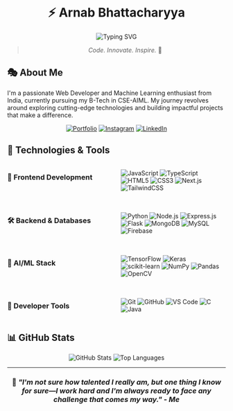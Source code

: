 <div align="center">
  
# ⚡ Arnab Bhattacharyya

<p align="center">
  <img src="https://readme-typing-svg.demolab.com?font=Fira+Code&weight=600&size=28&duration=3000&pause=1000&color=6B76F7&center=true&vCenter=true&random=false&width=435&lines=Web+Developer;ML+Enthusiast;B-Tech+Student" alt="Typing SVG" />
</p>

> *Code. Innovate. Inspire.* 🚀

</div>

## 🎭 About Me

I'm a passionate Web Developer and Machine Learning enthusiast from India, currently pursuing my B-Tech in CSE-AIML. My journey revolves around exploring cutting-edge technologies and building impactful projects that make a difference.

<div align="center">

[![Portfolio](https://img.shields.io/badge/Portfolio-%23000000.svg?style=for-the-badge&logo=firefox&logoColor=#FF7139)](https://arnab-here.vercel.app/)
[![Instagram](https://img.shields.io/badge/Connect_on_Instagram-%23E4405F.svg?style=for-the-badge&logo=Instagram&logoColor=white)](https://instagram.com/__arnab_bhattacharyya)
[![LinkedIn](https://img.shields.io/badge/Let's_Connect-%230077B5.svg?style=for-the-badge&logo=linkedin&logoColor=white)](https://linkedin.com/in/arnab-bhattacharyya-380966291)

</div>

## 💫 Technologies & Tools

<div style="display: grid; grid-template-columns: repeat(2, 1fr); gap: 20px;">

### 🎨 Frontend Development
![JavaScript](https://img.shields.io/badge/javascript-%23323330.svg?style=for-the-badge&logo=javascript&logoColor=%23F7DF1E)
![TypeScript](https://img.shields.io/badge/typescript-%23007ACC.svg?style=for-the-badge&logo=typescript&logoColor=white)
![HTML5](https://img.shields.io/badge/html5-%23171717.svg?style=for-the-badge&logo=html5&logoColor=%23E34F26)
![CSS3](https://img.shields.io/badge/css3-%23171717.svg?style=for-the-badge&logo=css3&logoColor=%231572B6)
![Next.js](https://img.shields.io/badge/next.js-%23171717.svg?style=for-the-badge&logo=next.js&logoColor=white)
![TailwindCSS](https://img.shields.io/badge/tailwindcss-%23171717.svg?style=for-the-badge&logo=tailwind-css&logoColor=%2338B2AC)

### 🛠️ Backend & Databases
![Python](https://img.shields.io/badge/python-%23171717.svg?style=for-the-badge&logo=python&logoColor=%233776AB)
![Node.js](https://img.shields.io/badge/node.js-%23171717.svg?style=for-the-badge&logo=node.js&logoColor=%236DA55F)
![Express.js](https://img.shields.io/badge/express-%23171717.svg?style=for-the-badge&logo=express&logoColor=white)
![Flask](https://img.shields.io/badge/flask-%23171717.svg?style=for-the-badge&logo=flask&logoColor=white)
![MongoDB](https://img.shields.io/badge/mongodb-%23171717.svg?style=for-the-badge&logo=mongodb&logoColor=%234ea94b)
![MySQL](https://img.shields.io/badge/mysql-%23171717.svg?style=for-the-badge&logo=mysql&logoColor=%234479A1)
![Firebase](https://img.shields.io/badge/firebase-%23171717.svg?style=for-the-badge&logo=firebase&logoColor=%23FFCA28)

### 🧠 AI/ML Stack
![TensorFlow](https://img.shields.io/badge/tensorflow-%23171717.svg?style=for-the-badge&logo=tensorflow&logoColor=%23FF6F00)
![Keras](https://img.shields.io/badge/keras-%23171717.svg?style=for-the-badge&logo=keras&logoColor=%23D00000)
![scikit-learn](https://img.shields.io/badge/scikit--learn-%23171717.svg?style=for-the-badge&logo=scikit-learn&logoColor=%23F7931E)
![NumPy](https://img.shields.io/badge/numpy-%23171717.svg?style=for-the-badge&logo=numpy&logoColor=%23013243)
![Pandas](https://img.shields.io/badge/pandas-%23171717.svg?style=for-the-badge&logo=pandas&logoColor=%23150458)
![OpenCV](https://img.shields.io/badge/opencv-%23171717.svg?style=for-the-badge&logo=opencv&logoColor=white)

### 🔧 Developer Tools
![Git](https://img.shields.io/badge/git-%23171717.svg?style=for-the-badge&logo=git&logoColor=%23F05033)
![GitHub](https://img.shields.io/badge/github-%23171717.svg?style=for-the-badge&logo=github&logoColor=white)
![VS Code](https://img.shields.io/badge/VS%20Code-%23171717.svg?style=for-the-badge&logo=visual-studio-code&logoColor=%23007ACC)
![C](https://img.shields.io/badge/c-%23171717.svg?style=for-the-badge&logo=c&logoColor=%2300599C)
![Java](https://img.shields.io/badge/java-%23171717.svg?style=for-the-badge&logo=openjdk&logoColor=%23ED8B00)

</div>

## 📊 GitHub Stats

<div align="center">

<img src="https://github-readme-stats.vercel.app/api?username=ArNAB-0053&theme=midnight-purple&hide_border=true&include_all_commits=false&count_private=true" alt="GitHub Stats" />

<!-- <img src="https://github-readme-streak-stats.herokuapp.com/?user=ArNAB-0053&theme=midnight-purple&hide_border=true&include_all_commits=false&count_private=true" alt="GitHub Stats" /> -->

<img src="https://github-readme-stats.vercel.app/api/top-langs/?username=ArNAB-0053&theme=midnight-purple&hide_border=true&include_all_commits=false&count_private=true&layout=compact" alt="Top Languages" />

</div>

---

<div align="center">
  
### 🌟 *"I'm not sure how talented I really am, but one thing I know for sure—I work hard and I'm always ready to face any challenge that comes my way."* - *Me*

<!-- <img src="https://komarev.com/ghpvc/?username=ArNAB-0053&label=Profile%20Views&color=6B76F7&style=flat" alt="Profile Views" /> -->

</div>
